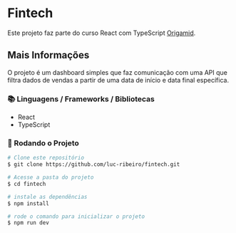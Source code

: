 # Fintech

Este projeto faz parte do curso React com TypeScript [Origamid](https://www.origamid.com/).

## Mais Informações

O projeto é um dashboard simples que faz comunicação com uma API que filtra dados de vendas a partir de uma data de início e data final específica.

<h3>📚 Linguagens / Frameworks / Bibliotecas</h3>

- React
- TypeScript

<h3> 🎲 Rodando o Projeto</h3>

```bash
# Clone este repositório
$ git clone https://github.com/luc-ribeiro/fintech.git

# Acesse a pasta do projeto
$ cd fintech

# instale as dependências
$ npm install

# rode o comando para inicializar o projeto
$ npm run dev
```
